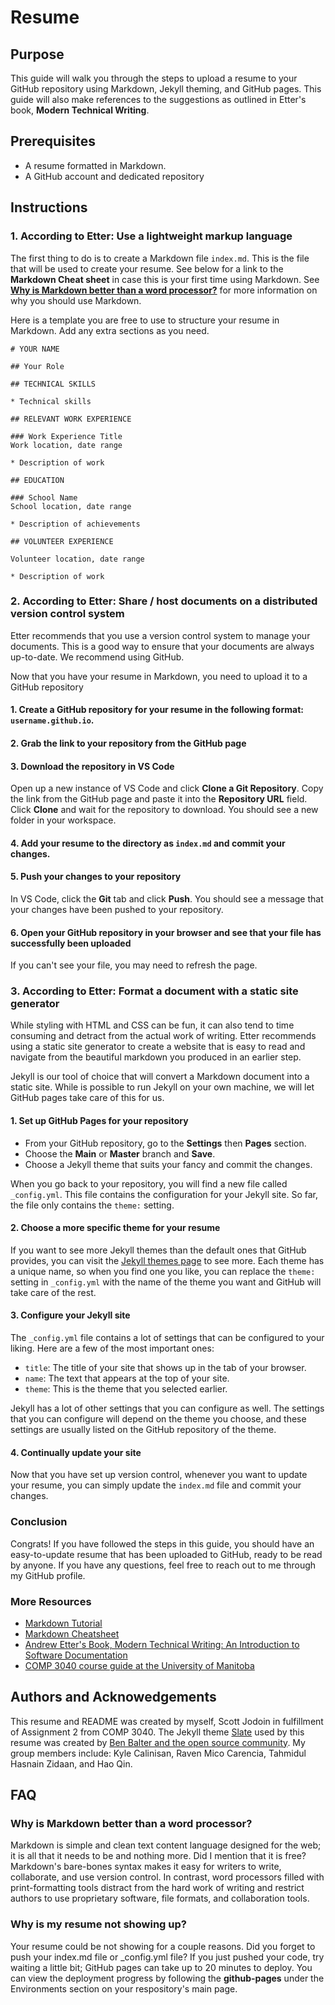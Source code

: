 # Resume

## Purpose

This guide will walk you through the steps to upload a resume to your GitHub repository using Markdown, Jekyll theming, and GitHub pages. This guide will also make references to the suggestions as outlined in Etter's book, **Modern Technical Writing**. 

## Prerequisites

* A resume formatted in Markdown.
* A GitHub account and dedicated repository

## Instructions

### 1. **According to Etter: Use a lightweight markup language**

The first thing to do is to create a Markdown file `index.md`. This is the file that will be used to create your resume. See below for a link to the **Markdown Cheat sheet** in case this is your first time using Markdown. See **[Why is Markdown better than a word processor?](https://github.com/scottjodoin/scottjodoin.github.io#faq)** for more information on why you should use Markdown.

Here is a template you are free to use to structure your resume in Markdown. Add any extra sections as you need.

```
# YOUR NAME

## Your Role

## TECHNICAL SKILLS

* Technical skills

## RELEVANT WORK EXPERIENCE

### Work Experience Title
Work location, date range

* Description of work

## EDUCATION

### School Name
School location, date range

* Description of achievements

## VOLUNTEER EXPERIENCE

Volunteer location, date range

* Description of work

```

### 2. **According to Etter: Share / host documents on a distributed version control system**

Etter recommends that you use a version control system to manage your documents. This is a good way to ensure that your documents are always up-to-date. We recommend using GitHub.

Now that you have your resume in Markdown, you need to upload it to a GitHub repository
#### 1. Create a GitHub repository for your resume in the following format: `username.github.io`.

#### 2. Grab the link to your repository from the GitHub page

#### 3. Download the repository in VS Code

Open up a new instance of VS Code and click **Clone a Git Repository**. Copy the link from the GitHub page and paste it into the **Repository URL** field. Click **Clone** and wait for the repository to download. You should see a new folder in your workspace.

#### 4. Add your resume to the directory as `index.md` and commit your changes.

#### 5. Push your changes to your repository

In VS Code, click the **Git** tab and click **Push**. You should see a message that your changes have been pushed to your repository.

#### 6. Open your GitHub repository in your browser and see that your file has successfully been uploaded

If you can't see your file, you may need to refresh the page.

### 3. **According to Etter: Format a document with a static site generator**

While styling with HTML and CSS can be fun, it can also tend to time consuming and detract from the actual work of writing. Etter recommends using a static site generator to create a website that is easy to read and navigate from the beautiful markdown you produced in an earlier step.

Jekyll is our tool of choice that will convert a Markdown document into a static site. While is possible to run Jekyll on your own machine, we will let GitHub pages take care of this for us.

#### 1. Set up GitHub Pages for your repository
* From your GitHub repository, go to the **Settings** then **Pages** section.
* Choose the   **Main** or **Master** branch and **Save**.
* Choose a Jekyll theme that suits your fancy and commit the changes.

When you go back to your repository, you will find a new file called `_config.yml`. This file contains the configuration for your Jekyll site. So far, the file only contains the `theme:` setting.

#### 2. Choose a more specific theme for your resume

If you want to see more Jekyll themes than the default ones that GitHub provides, you can visit the [Jekyll themes page](https://jekyllrb.com/docs/themes/) to see more. Each theme has a unique name, so when you find one you like, you can replace the `theme:` setting in `_config.yml` with the name of the theme you want and GitHub will take care of the rest.

#### 3. Configure your Jekyll site
  
The `_config.yml` file contains a lot of settings that can be configured to your liking. Here are a few of the most important ones:

  * `title`: The title of your site that shows up in the tab of your browser.
  * `name`: The text that appears at the top of your site.
  * `theme`: This is the theme that you selected earlier.

Jekyll has a lot of other settings that you can configure as well. The settings that you can configure will depend on the theme you choose, and these settings are usually listed on the GitHub repository of the theme.

#### 4. Continually update your site

Now that you have set up version control, whenever you want to update your resume, you can simply update the `index.md` file and commit your changes.


### Conclusion

Congrats! If you have followed the steps in this guide, you should have an easy-to-update resume that has been uploaded to GitHub, ready to be read by anyone. If you have any questions, feel free to reach out to me through my GitHub profile.

### More Resources

* [Markdown Tutorial](https://www.markdowntutorial.com/)
* [Markdown Cheatsheet](https://guides.github.com/pdfs/markdown-cheatsheet-online.pdf)
* [Andrew Etter's Book, Modern Technical Writing: An Introduction to Software Documentation](https://www.amazon.ca/Modern-Technical-Writing-Introduction-Documentation-ebook/dp/B01A2QL9SS)
* [COMP 3040 course guide at the University of Manitoba](https://aurora.umanitoba.ca/banprod/bwckctlg.p_disp_course_detail?cat_term_in=202210&subj_code_in=COMP&crse_numb_in=3040) 

## Authors and Acknowedgements

This resume and README was created by myself, Scott Jodoin in fulfillment of Assignment 2 from COMP 3040. The Jekyll theme [Slate](https://github.com/pages-themes/slate) used by this resume was created by [Ben Balter and the open source community](https://github.com/pages-themes/slate/graphs/contributors). My group members include: Kyle Calinisan, Raven Mico Carencia, Tahmidul Hasnain Zidaan, and Hao Qin. 


## FAQ

### Why is Markdown better than a word processor?

Markdown is simple and clean text content language designed for the web; it is all that it needs to be and nothing more. Did I mention that it is free? Markdown's bare-bones syntax makes it easy for writers to write, collaborate, and use version control. In contrast, word processors filled with print-formatting tools distract from the hard work of writing and restrict authors to use proprietary software, file formats, and collaboration tools. 

### Why is my resume not showing up?
  
Your resume could be not showing for a couple reasons. Did you forget to push your index.md file or _config.yml file? If you just pushed your code, try waiting a little bit; GitHub pages can take up to 20 minutes to deploy. You can view the deployment progress by following the **github-pages** under the Environments section on your respository's main page. 